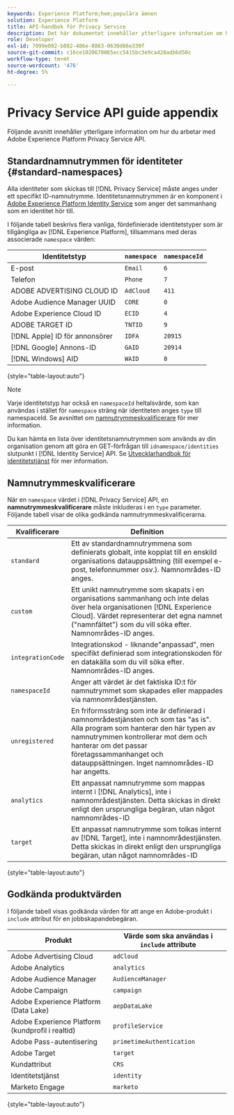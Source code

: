 ```yaml
---
keywords: Experience Platform;hem;populära ämnen
solution: Experience Platform
title: API-handbok för Privacy Service
description: Det här dokumentet innehåller ytterligare information om hur du arbetar med Privacy Service-API:t.
role: Developer
exl-id: 7099e002-b802-486e-8863-0630d66e330f
source-git-commit: c16ce1020670065ecc5415bc3e9ca428adbbd50c
workflow-type: tm+mt
source-wordcount: '476'
ht-degree: 5%

---
```


# Privacy Service API guide appendix

Följande avsnitt innehåller ytterligare information om hur du arbetar med Adobe Experience Platform Privacy Service API.

## Standardnamnutrymmen för identiteter {#standard-namespaces}

Alla identiteter som skickas till [!DNL Privacy Service] måste anges under ett specifikt ID-namnutrymme. Identitetsnamnutrymmen är en komponent i [Adobe Experience Platform Identity Service](../../identity-service/home.md) som anger det sammanhang som en identitet hör till.

I följande tabell beskrivs flera vanliga, fördefinierade identitetstyper som är tillgängliga av [!DNL Experience Platform], tillsammans med deras associerade `namespace` värden:

| Identitetstyp | `namespace` | `namespaceId` |
| --- | --- | --- |
| E-post | `Email` | `6` |
| Telefon | `Phone` | `7` |
| ADOBE ADVERTISING CLOUD ID | `AdCloud` | `411` |
| Adobe Audience Manager UUID | `CORE` | `0` |
| Adobe Experience Cloud ID | `ECID` | `4` |
| ADOBE TARGET ID | `TNTID` | `9` |
| [!DNL Apple] ID för annonsörer | `IDFA` | `20915` |
| [!DNL Google] Annons-ID | `GAID` | `20914` |
| [!DNL Windows] AID | `WAID` | `8` |

{style="table-layout:auto"}

>[!NOTE]
>
>Varje identitetstyp har också en `namespaceId` heltalsvärde, som kan användas i stället för `namespace` sträng när identiteten anges `type` till namespaceId. Se avsnittet om [namnutrymmeskvalificerare](#namespace-qualifiers) för mer information.

Du kan hämta en lista över identitetsnamnutrymmen som används av din organisation genom att göra en GET-förfrågan till `idnamespace/identities` slutpunkt i [!DNL Identity Service] API. Se [Utvecklarhandbok för identitetstjänst](../../identity-service/api/getting-started.md) för mer information.

## Namnutrymmeskvalificerare

När en `namespace` värdet i [!DNL Privacy Service] API, en **namnutrymmeskvalificerare** måste inkluderas i en `type` parameter. Följande tabell visar de olika godkända namnutrymmeskvalificerarna.

| Kvalificerare | Definition |
| --------- | ---------- |
| `standard` | Ett av standardnamnutrymmena som definierats globalt, inte kopplat till en enskild organisations datauppsättning (till exempel e-post, telefonnummer osv.). Namnområdes-ID anges. |
| `custom` | Ett unikt namnutrymme som skapats i en organisations sammanhang och inte delas över hela organisationen [!DNL Experience Cloud]. Värdet representerar det egna namnet (&quot;namnfältet&quot;) som du vill söka efter. Namnområdes-ID anges. |
| `integrationCode` | Integrationskod - liknande&quot;anpassad&quot;, men specifikt definierad som integrationskoden för en datakälla som du vill söka efter. Namnområdes-ID anges. |
| `namespaceId` | Anger att värdet är det faktiska ID:t för namnutrymmet som skapades eller mappades via namnområdestjänsten. |
| `unregistered` | En friformssträng som inte är definierad i namnområdestjänsten och som tas &quot;as is&quot;. Alla program som hanterar den här typen av namnutrymmen kontrollerar mot dem och hanterar om det passar företagssammanhanget och datauppsättningen. Inget namnområdes-ID har angetts. |
| `analytics` | Ett anpassat namnutrymme som mappas internt i [!DNL Analytics], inte i namnområdestjänsten. Detta skickas in direkt enligt den ursprungliga begäran, utan något namnområdes-ID |
| `target` | Ett anpassat namnutrymme som tolkas internt av [!DNL Target], inte i namnområdestjänsten. Detta skickas in direkt enligt den ursprungliga begäran, utan något namnområdes-ID |

{style="table-layout:auto"}

## Godkända produktvärden

I följande tabell visas godkända värden för att ange en Adobe-produkt i `include` attribut för en jobbskapandebegäran.

| Produkt | Värde som ska användas i `include` attribute |
| --- | --- |
| Adobe Advertising Cloud | `adCloud` |
| Adobe Analytics | `analytics` |
| Adobe Audience Manager | `AudienceManager` |
| Adobe Campaign | `campaign` |
| Adobe Experience Platform (Data Lake) | `aepDataLake` |
| Adobe Experience Platform (kundprofil i realtid) | `profileService` |
| Adobe Pass-autentisering | `primetimeAuthentication` |
| Adobe Target | `target` |
| Kundattribut | `CRS` |
| Identitetstjänst | `identity` |
| Marketo Engage | `marketo` |

{style="table-layout:auto"}
